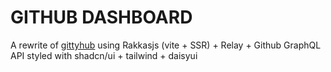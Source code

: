 # GITHUB DASHBOARD

A rewrite of [gittyhub](https://gittyhub.vercel.app/) using
Rakkasjs (vite + SSR) + Relay + Github GraphQL API styled with   shadcn/ui + tailwind  + daisyui

